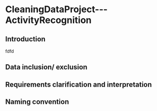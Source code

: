 CleaningDataProject---ActivityRecognition
=========================================

## Introduction 

fdfd

## Data inclusion/ exclusion 



## Requirements clarification and interpretation



## Naming convention 




